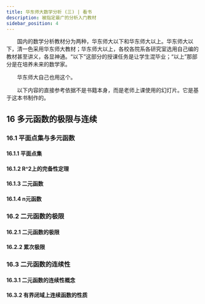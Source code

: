```yaml
---
title: 华东师大数学分析 (三) | 看书
description: 被指定最广的分析入门教材
sidebar_position: 4
---
```


&#8195;&#8195;国内的数学分析教材分为两种，华东师大以下和华东师大以上。华东师大以下，清一色采用华东师大教材；华东师大以上，各校各院系各研究室选用自己编的教材甚至讲义，各显神通。“以下”这部分的授课任务是让学生混毕业；“以上”那部分是在培养未来的数学家。

&#8195;&#8195;华东师大自己也用这个。

&#8195;&#8195;以下内容的直接参考依据不是书籍本身，而是老师上课使用的幻灯片。它是基于这本书制作的。

## 16 多元函数的极限与连续

### 16.1 平面点集与多元函数

#### 16.1.1 平面点集

#### 16.1.2 R^2上的完备性定理

#### 16.1.3 二元函数

#### 16.1.4 n元函数

### 16.2 二元函数的极限

#### 16.2.1 二元函数的极限

#### 16.2.2 累次极限

### 16.3 二元函数的连续性

#### 16.3.1 二元函数的连续性概念

#### 16.3.2 有界闭域上连续函数的性质